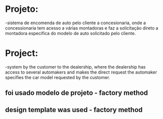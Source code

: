 # Projeto: 
-sistema de encomenda de auto pelo cliente a concesionaria, onde a concessionaria tem acesso a várias montadoras e faz a solicitação direto
a montadora especifica do modelo de auto solicitado pelo cliente.

# Project:
-system by the customer to the dealership, where the dealership has access to several automakers and makes the direct request
the automaker specifies the car model requested by the customer.

## foi usado modelo de projeto - factory method
## design template was used - factory method
